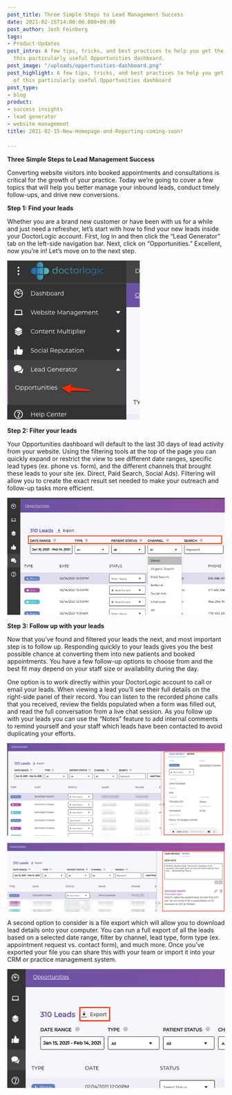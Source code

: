 ```yaml
---
post_title: Three Simple Steps to Lead Management Success
date: 2021-02-15T14:00:00.000+00:00
post_author: Josh Feinberg
tags:
- Product-Updates
post_intro: A few tips, tricks, and best practices to help you get the most out of
  this particularly useful Opportunities dashboard.
post_image: "/uploads/opportunities-dashboard.png"
post_highlight: A few tips, tricks, and best practices to help you get the most out
  of this particularly useful Opportunities dashboard
post_type:
- blog
product:
- success insights
- lead generator
- website management
title: 2021-02-15-New-Homepage-and-Reporting-coming-soon!

---
```

**Three Simple Steps to Lead Management Success**

Converting website visitors into booked appointments and consultations is critical for the growth of your practice. Today we’re going to cover a few topics that will help you better manage your inbound leads, conduct timely follow-ups, and drive new conversions.

**Step 1: Find your leads**

Whether you are a brand new customer or have been with us for a while and just need a refresher, let’s start with how to find your new leads inside your DoctorLogic account. First, log in and then click the “Lead Generator” tab on the left-side navigation bar. Next, click on “Opportunities.” Excellent, now you’re in! Let’s move on to the next step.

![](/uploads/01.png)

**Step 2: Filter your leads**

Your Opportunities dashboard will default to the last 30 days of lead activity from your website. Using the filtering tools at the top of the page you can quickly expand or restrict the view to see different date ranges, specific lead types (ex. phone vs. form), and the different channels that brought these leads to your site (ex. Direct, Paid Search, Social Ads). Filtering will allow you to create the exact result set needed to make your outreach and follow-up tasks more efficient.

![](/uploads/02.png)

**Step 3: Follow up with your leads**

Now that you’ve found and filtered your leads the next, and most important step is to follow up. Responding quickly to your leads gives you the best possible chance at converting them into new patients and booked appointments. You have a few follow-up options to choose from and the best fit may depend on your staff size or availability during the day.

One option is to work directly within your DoctorLogic account to call or email your leads. When viewing a lead you’ll see their full details on the right-side panel of their record. You can listen to the recorded phone calls that you received, review the fields populated when a form was filled out, and read the full conversation from a live chat session. As you follow up with your leads you can use the “Notes” feature to add internal comments to remind yourself and your staff which leads have been contacted to avoid duplicating your efforts.

![](/uploads/03.png)

![](/uploads/04.png)

A second option to consider is a file export which will allow you to download lead details onto your computer. You can run a full export of all the leads based on a selected date range, filter by channel, lead type, form type (ex. appointment request vs. contact form), and much more. Once you’ve exported your file you can share this with your team or import it into your CRM or practice management system.

![](/uploads/05.png)